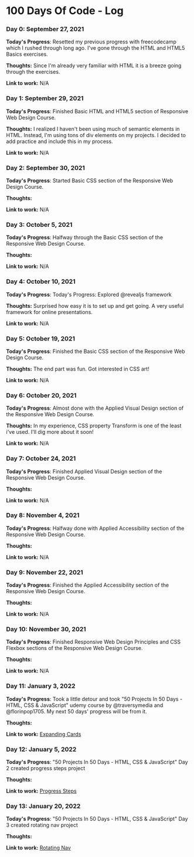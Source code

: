 # 100 Days Of Code - Log

### Day 0: September 27, 2021

**Today's Progress**: Resetted my previous progress with freecodecamp which I rushed through long ago. I've gone through the HTML and HTML5 Basics exercises.

**Thoughts:** Since I'm already very familiar with HTML it is a breeze going through the exercises.

**Link to work:** N/A

### Day 1: September 29, 2021

**Today's Progress**: Finished Basic HTML and HTML5 section of Responsive Web Design Course.

**Thoughts:** I realized I haven't been using much of semantic elements in HTML. Instead, I'm using tons of div elements on my projects. I decided to add practice and include this in my process.

**Link to work:** N/A

### Day 2: September 30, 2021

**Today's Progress**: Started Basic CSS section of the Responsive Web Design Course.

**Thoughts:** 

**Link to work:** N/A

### Day 3: October 5, 2021

**Today's Progress**: Halfway through the Basic CSS section of the Responsive Web Design Course.

**Thoughts:** 

**Link to work:** N/A

### Day 4: October 10, 2021

**Today's Progress**: Today's Progress: Explored @revealjs framework
 
**Thoughts:**  Surprised how easy it is to set up and get going. A very useful framework for online presentations.

**Link to work:** N/A

### Day 5: October 19, 2021

**Today's Progress**: Finished the Basic CSS section of the Responsive Web Design Course.
 
**Thoughts:**  The end part was fun. Got interested in CSS art!

**Link to work:** N/A

### Day 6: October 20, 2021

**Today's Progress**: Almost done with the Applied Visual Design section of the Responsive Web Design Course.
 
**Thoughts:**  In my experience, CSS property Transform is one of the least i've used. I'll dig more about it soon!

**Link to work:** N/A

### Day 7: October 24, 2021

**Today's Progress**: Finished Applied Visual Design section of the Responsive Web Design Course.
 
**Thoughts:**  

**Link to work:** N/A

### Day 8: November 4, 2021

**Today's Progress**: Halfway done with Applied Accessibility section of the Responsive Web Design Course.
 
**Thoughts:**  

**Link to work:** N/A

### Day 9: November 22, 2021

**Today's Progress**: Finished the Applied Accessibility section of the Responsive Web Design Course.
 
**Thoughts:**  

**Link to work:** N/A

### Day 10: November 30, 2021

**Today's Progress**: Finished Responsive Web Design Principles and CSS Flexbox sections of the Responsive Web Design Course.
 
**Thoughts:**  

**Link to work:** N/A

### Day 11: January 3, 2022

**Today's Progress**: Took a little detour and took "50 Projects In 50 Days - HTML, CSS & JavaScript" udemy course by @traversymedia and @florinpop1705. 
My next 50 days' progress will be from it.
 
**Thoughts:**  

**Link to work:** [Expanding Cards](http://jp-udemy-expanding-cards.surge.sh/)

### Day 12: January 5, 2022

**Today's Progress**: "50 Projects In 50 Days - HTML, CSS & JavaScript" Day 2 created progress steps project
 
**Thoughts:**  

**Link to work:** [Progress Steps](http://jp-udemy-progress-steps.surge.sh/)

### Day 13: January 20, 2022

**Today's Progress**: "50 Projects In 50 Days - HTML, CSS & JavaScript" Day 3 created rotating nav project
 
**Thoughts:**  

**Link to work:** [Rotating Nav](http://jp-udemy-rotating-navigation.surge.sh/)

